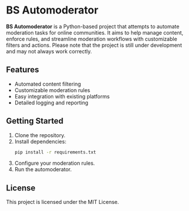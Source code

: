 # BS Automoderator

**BS Automoderator** is a Python-based project that attempts to automate moderation tasks for online communities. It aims to help manage content, enforce rules, and streamline moderation workflows with customizable filters and actions. Please note that the project is still under development and may not always work correctly.

## Features

- Automated content filtering
- Customizable moderation rules
- Easy integration with existing platforms
- Detailed logging and reporting

## Getting Started

1. Clone the repository.
2. Install dependencies:  
    ```bash
    pip install -r requirements.txt
    ```
3. Configure your moderation rules.
4. Run the automoderator.

## License

This project is licensed under the MIT License.
